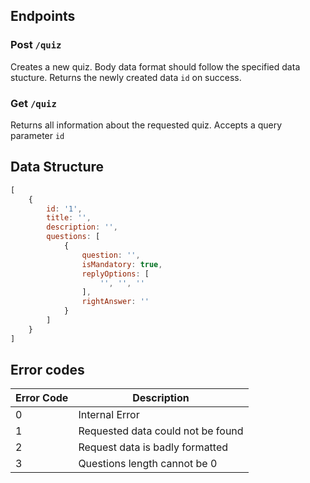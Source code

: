 ## Endpoints

### Post `/quiz`
Creates a new quiz. Body data format should follow the specified data stucture. Returns the newly created data `id` on success.

### Get `/quiz`
Returns all information about the requested quiz. Accepts a query parameter `id`

## Data Structure

```js
[
    {
        id: '1',
        title: '',
        description: '',
        questions: [
            {
                question: '',
                isMandatory: true,
                replyOptions: [
                    '', '', ''
                ],
                rightAnswer: ''
            }
        ]
    }
]
```

## Error codes

| Error Code  | Description |
| ------------- | ------------- |
| 0  | Internal Error  |
| 1  | Requested data could not be found  |
| 2  | Request data is badly formatted |
| 3  | Questions length cannot be 0 |
